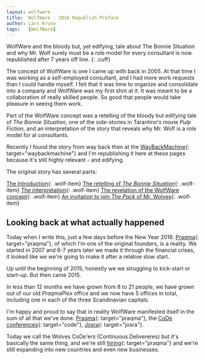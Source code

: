 ```yaml
---
layout: wolfware
title:  WolfWare - 2016 Republish Preface
author: Lars Kruse
tags:   [WolfWare]
---
```

WolfWare and the bloody but, yet edifying, tale about The Bonnie Situation and why Mr. Wolf surely must be a role model for every consultant is now republished after 7 years off line.
{: .cuff}

The concept of WolfWare is one I came up with back in 2005. At that time I was working as a self-employed consultant, and I had more work requests than I could handle myself. I felt that it was time to organize and consolidate into a company and WolfWare was my first shot at it. It was meant to be a collaboration of really skilled people. So good that people would take pleasure in seeing them work.

Part of the WolfWare concept was a retelling of the bloody but edifying tale of _The Bonnie Situation_, one of the side-stories in Tarantino's movie _Pulp Fiction_, and an interpretation of the story that reveals why Mr. Wolf is a role model for al consultants.

Recently I found the story from way back then at the [WayBackMachine](http://www.waybackmachine.org){: target="waybackmachine"} and I'm republishing it here at these pages because it's still highly relevant - and edifying.

The original story has several parts:

[The Introduction](/wolfware/intro/welcome){: .wolf-item}
[The retelling of _The Bonnie Situation_](/wolfware/intro/bonnie){: .wolf-item}
[The interpretation](/wolfware/intro/interpretation){: .wolf-item}
[The revelation of the WolfWare concept](/wolfware/concept/revelation){: .wolf-item}
[An invitation to join _The Pack_ of Mr. Wolves](/wolfware/pack/thepack){: .wolf-item}

## Looking back at what actually happened

Today when I write this, just a few days before the New Year 2016. [Praqma](http://www.Praqma.com){: target="praqma"}, of which I'm one of the original founders, is a reality. We started in 2007 and 6-7 years later we made it through the financial crises, it looked like we we're going to make it after a relative slow start.

Up until the beginning of 2015; honestly we we struggling to kick-start or start-up. But then came 2015.

In less than 12 months we have grown from 8 to 21 people, we have grown out of our old _PraqmaPlex_ office and we now have 5 offices in total, including one in each of the three Scandinavian capitals.

I'm happy and proud to say that in reality WolfWare manifested itself in the sum of all that we've done: [Praqma](http://www.praqma.com){: target="praqma"}, the [CoDe conferences](http://www.code-conf.com){: target="code"}, [Josra](http://www.josra.org){: target="josra"}.

Today we call the Wolves CoDe'ers (Continuous Delivereres) but it's basically the same thing, and we're still [hiring](http://www.praqma.com/jobs){: target="praqma"} and we're still expanding into new countries and even new businesses.
